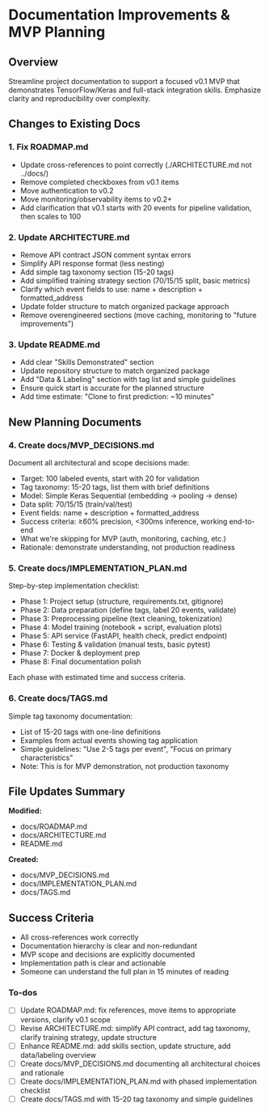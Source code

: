 <!-- fde2fc75-50f0-4be2-ad6e-d8b44ab07e3b 3c7287b6-f219-40d7-92e7-c55aa2053f7a -->
# Documentation Improvements & MVP Planning

## Overview

Streamline project documentation to support a focused v0.1 MVP that demonstrates TensorFlow/Keras and full-stack integration skills. Emphasize clarity and reproducibility over complexity.

## Changes to Existing Docs

### 1. Fix ROADMAP.md

- Update cross-references to point correctly (./ARCHITECTURE.md not ../docs/)
- Remove completed checkboxes from v0.1 items
- Move authentication to v0.2
- Move monitoring/observability items to v0.2+
- Add clarification that v0.1 starts with 20 events for pipeline validation, then scales to 100

### 2. Update ARCHITECTURE.md

- Remove API contract JSON comment syntax errors
- Simplify API response format (less nesting)
- Add simple tag taxonomy section (15-20 tags)
- Add simplified training strategy section (70/15/15 split, basic metrics)
- Clarify which event fields to use: name + description + formatted_address
- Update folder structure to match organized package approach
- Remove overengineered sections (move caching, monitoring to "future improvements")

### 3. Update README.md

- Add clear "Skills Demonstrated" section
- Update repository structure to match organized package
- Add "Data & Labeling" section with tag list and simple guidelines
- Ensure quick start is accurate for the planned structure
- Add time estimate: "Clone to first prediction: ~10 minutes"

## New Planning Documents

### 4. Create docs/MVP_DECISIONS.md

Document all architectural and scope decisions made:

- Target: 100 labeled events, start with 20 for validation
- Tag taxonomy: 15-20 tags, list them with brief definitions
- Model: Simple Keras Sequential (embedding → pooling → dense)
- Data split: 70/15/15 (train/val/test)
- Event fields: name + description + formatted_address
- Success criteria: ≥60% precision, <300ms inference, working end-to-end
- What we're skipping for MVP (auth, monitoring, caching, etc.)
- Rationale: demonstrate understanding, not production readiness

### 5. Create docs/IMPLEMENTATION_PLAN.md

Step-by-step implementation checklist:

- Phase 1: Project setup (structure, requirements.txt, gitignore)
- Phase 2: Data preparation (define tags, label 20 events, validate)
- Phase 3: Preprocessing pipeline (text cleaning, tokenization)
- Phase 4: Model training (notebook + script, evaluation plots)
- Phase 5: API service (FastAPI, health check, predict endpoint)
- Phase 6: Testing & validation (manual tests, basic pytest)
- Phase 7: Docker & deployment prep
- Phase 8: Final documentation polish

Each phase with estimated time and success criteria.

### 6. Create docs/TAGS.md

Simple tag taxonomy documentation:

- List of 15-20 tags with one-line definitions
- Examples from actual events showing tag application
- Simple guidelines: "Use 2-5 tags per event", "Focus on primary characteristics"
- Note: This is for MVP demonstration, not production taxonomy

## File Updates Summary

**Modified:**

- docs/ROADMAP.md
- docs/ARCHITECTURE.md  
- README.md

**Created:**

- docs/MVP_DECISIONS.md
- docs/IMPLEMENTATION_PLAN.md
- docs/TAGS.md

## Success Criteria

- All cross-references work correctly
- Documentation hierarchy is clear and non-redundant
- MVP scope and decisions are explicitly documented
- Implementation path is clear and actionable
- Someone can understand the full plan in 15 minutes of reading

### To-dos

- [ ] Update ROADMAP.md: fix references, move items to appropriate versions, clarify v0.1 scope
- [ ] Revise ARCHITECTURE.md: simplify API contract, add tag taxonomy, clarify training strategy, update structure
- [ ] Enhance README.md: add skills section, update structure, add data/labeling overview
- [ ] Create docs/MVP_DECISIONS.md documenting all architectural choices and rationale
- [ ] Create docs/IMPLEMENTATION_PLAN.md with phased implementation checklist
- [ ] Create docs/TAGS.md with 15-20 tag taxonomy and simple guidelines